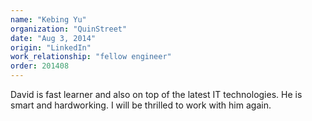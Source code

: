 ```yaml
---
name: "Kebing Yu"
organization: "QuinStreet"
date: "Aug 3, 2014"
origin: "LinkedIn"
work_relationship: "fellow engineer"
order: 201408
---
```


David is fast learner and also on top of the latest IT technologies. He is smart and hardworking. I will be thrilled to work with him again.
